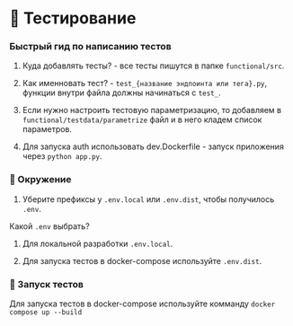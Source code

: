 # 🧩 Тестирование

### Быстрый гид по написанию тестов

1. Куда добавлять тесты? - все тесты пишутся в папке `functional/src`.

2. Как именновать тест? - `test_{название эндпоинта или тега}.py`, функции внутри файла должны начинаться с `test_`.

3. Если нужно настроить тестовую параметризацию, то добавляем в `functional/testdata/parametrize` файл и в него кладем список параметров.

4. Для запуска auth использовать dev.Dockerfile - запуск приложения через `python app.py`.

### 🔑 Окружение

1. Уберите префиксы у `.env.local` или `.env.dist`, чтобы получилось `.env`.

Какой `.env` выбрать?

1. Для локальной разработки `.env.local`.

2. Для запуска тестов в docker-compose используйте `.env.dist`.


### 🚀 Запуск тестов

Для запуска тестов в docker-compose используйте комманду `docker compose up --build`